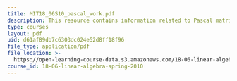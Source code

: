 ```yaml
---
title: MIT18_06S10_pascal_work.pdf
description: This resource contains information related to Pascal matrices.
type: courses
layout: pdf
uid: d61af89db7c6303dc024e52d8ff18f96
file_type: application/pdf
file_location: >-
  https://open-learning-course-data.s3.amazonaws.com/18-06-linear-algebra-spring-2010/d61af89db7c6303dc024e52d8ff18f96_MIT18_06S10_pascal_work.pdf
course_id: 18-06-linear-algebra-spring-2010
---
```

